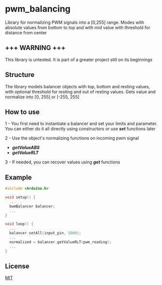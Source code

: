 # pwm_balancing

Library for normalizing PWM signals into a [0,255] range. Modes with absolute values from bottom to top and with mid value with threshold for distance from center 

## +++ WARNING +++

This library is untested. It is part of a greater project still on its beginnings

## Structure

The library models balancer objects with top, bottom and resting values, with optional threshold for resting and out of resting values. Gets value and normalize into [0, 255] or [-255, 255]

## How to use

1 - You first need to instantiate a balancer and set your limits and parameter. You can either do it all directly using constructors or use ***set*** functions later

2 - Use the object's normalizing functions on incoming pwm signal
- ***getValueABS***
- ***getValueRLT***

3 - If needed, you can recover values using ***get*** functions

## Example

```C++
#include <Arduino.h>

void setup() {
  ...
  bwmBalancer balancer;
  ...
}

void loop() {
  ...
  balancer.setAll(input_pin, 5000);
  ...
  normalized = balancer.getValueRLT(pwm_reading);
  ...
}
```

## License
[MIT](https://choosealicense.com/licenses/mit/)